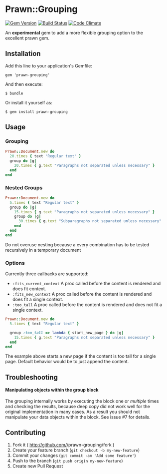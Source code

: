 # Prawn::Grouping

[![Gem Version](https://badge.fury.io/rb/prawn-grouping.png)](http://badge.fury.io/rb/prawn-grouping)
[![Build Status](https://travis-ci.org/ddengler/prawn-grouping.png?branch=master)](https://travis-ci.org/ddengler/prawn-grouping)
[![Code Climate](https://codeclimate.com/github/ddengler/prawn-grouping.png)](https://codeclimate.com/github/ddengler/prawn-grouping)

An **experimental** gem to add a more flexible grouping option to the excellent prawn gem.

## Installation

Add this line to your application's Gemfile:

    gem 'prawn-grouping'

And then execute:

    $ bundle

Or install it yourself as:

    $ gem install prawn-grouping

## Usage

### Grouping

```ruby
Prawn::Document.new do
  20.times { text "Regular text" }
  group do |g|
    20.times { g.text "Paragraphs not separated unless necessary" }
  end
end
```

### Nested Groups

```ruby
Prawn::Document.new do
  5.times { text "Regular text" }
  group do |g|
    15.times { g.text "Paragraphs not separated unless necessary" }
    group do |g|
      30.times { g.text "Subparagraphs not separated unless necessary" }
    end
  end
end
```

Do not overuse nesting because a every combination has to be tested recursively in a temporary document

### Options

Currently three callbacks are supported:

* `:fits_current_context` A proc called before the content is rendered and does fit context.
* `:fits_new_context` A proc called before the content is rendered and does fit a single context.
* `:too_tall` A proc called before the content is rendered and does not fit a single context.

```ruby
Prawn::Document.new do
  5.times { text "Regular text" }

  group :too_tall => lambda { start_new_page } do |g|
    15.times { g.text "Paragraphs not separated unless necessary" }
  end
end
```

The example above starts a new page if the content is too tall for a single page. Default behavior would be to just append the content.


## Troubleshooting

#### Manipulating objects within the group block

The grouping internally works by executing the block one or _multiple_ times and checking the results, because deep copy did not work well for the original implementation in many cases. As a result you should not manipulate your data objects within the block. See issue #7 for details.

## Contributing

1. Fork it ( http://github.com/<my-github-username>/prawn-grouping/fork )
2. Create your feature branch (`git checkout -b my-new-feature`)
3. Commit your changes (`git commit -am 'Add some feature'`)
4. Push to the branch (`git push origin my-new-feature`)
5. Create new Pull Request
